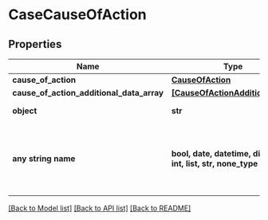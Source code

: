 # CaseCauseOfAction


## Properties
Name | Type | Description | Notes
------------ | ------------- | ------------- | -------------
**cause_of_action** | [**CauseOfAction**](CauseOfAction.md) |  | 
**cause_of_action_additional_data_array** | [**[CauseOfActionAdditionalData]**](CauseOfActionAdditionalData.md) |  | 
**object** | **str** | Name of the object | defaults to "CaseCauseOfAction"
**any string name** | **bool, date, datetime, dict, float, int, list, str, none_type** | any string name can be used but the value must be the correct type | [optional]

[[Back to Model list]](../README.md#documentation-for-models) [[Back to API list]](../README.md#documentation-for-api-endpoints) [[Back to README]](../README.md)


